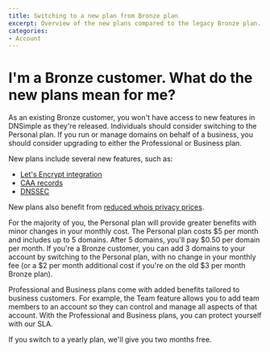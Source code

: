 ```yaml
---
title: Switching to a new plan from Bronze plan
excerpt: Overview of the new plans compared to the legacy Bronze plan.
categories:
- Account
---
```


# I'm a Bronze customer. What do the new plans mean for me?

As an existing Bronze customer, you won't have access to new features in DNSimple as they're released. Individuals should consider switching to the Personal plan. If you run or manage domains on behalf of a business, you should consider upgrading to either the Professional or Business plan.

New plans include several new features, such as:

- [Let's Encrypt integration](/articles/letsencrypt/)
- [CAA records](/articles/manage-caa-record/)
- [DNSSEC](/articles/dnssec/)

New plans also benefit from [reduced whois privacy prices](https://blog.dnsimple.com/2017/10/whois-privacy-price-decrease/).

For the majority of you, the Personal plan will provide greater benefits with minor changes in your monthly cost. The Personal plan costs $5 per month and includes up to 5 domains. After 5 domains, you'll pay $0.50 per domain per month. If you're a Bronze customer, you can add 3 domains to your account by switching to the Personal plan, with no change in your monthly fee (or a $2 per month additional cost if you're on the old $3 per month Bronze plan).

Professional and Business plans come with added benefits tailored to business customers. For example, the Team feature allows you to add team members to an account so they can control and manage all aspects of that account. With the Professional and Business plans, you can protect yourself with our SLA.

If you switch to a yearly plan, we'll give you two months free. 
